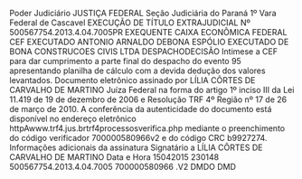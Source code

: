Poder Judiciário JUSTIÇA FEDERAL Seção Judiciária do Paraná 1º Vara Federal de Cascavel EXECUÇÃO DE TÍTULO EXTRAJUDICIAL Nº 500567754.2013.4.04.7005PR EXEQUENTE CAIXA ECONÔMICA FEDERAL CEF EXECUTADO ANTONIO ARNALDO DEBONA ESPÓLIO EXECUTADO DE BONA CONSTRUCOES CIVIS LTDA DESPACHODECISÃO Intimese a CEF para dar cumprimento a parte final do despacho do evento 95 apresentando planilha de cálculo com a devida dedução dos valores levantados. Documento eletrônico assinado por LÍLIA CÔRTES DE CARVALHO DE MARTINO Juíza Federal na forma do artigo 1º inciso III da Lei 11.419 de 19 de dezembro de 2006 e Resolução TRF 4º Região nº 17 de 26 de março de 2010. A conferência da autenticidade do documento está disponível no endereço eletrônico httpAwww.trf4.jus.brtrf4processosverifica.php mediante o preenchimento do código verificador 700000580966v2 e do código CRC b9927274. Informações adicionais da assinatura Signatário a LÍLIA CÔRTES DE CARVALHO DE MARTINO Data e Hora 15042015 230148 500567754.2013.4.04.7005 700000580966 .V2 DMDO DMD

